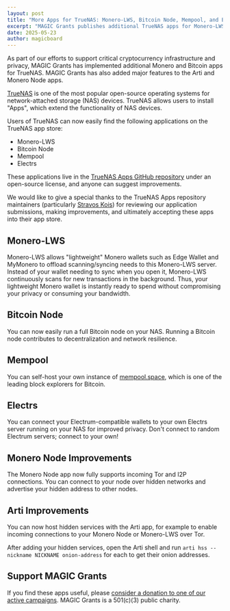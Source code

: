 ```yaml
---
layout: post
title: "More Apps for TrueNAS: Monero-LWS, Bitcoin Node, Mempool, and Electrs"
excerpt: "MAGIC Grants publishes additional TrueNAS apps for Monero-LWS, Bitcoin Node, Mempool, and Electrs"
date: 2025-05-23
author: magicboard
---
```


As part of our efforts to support critical cryptocurrency infrastructure and privacy, MAGIC Grants has implemented additional Monero and Bitcoin apps for TrueNAS. MAGIC Grants has also added major features to the Arti and Monero Node apps.

[TrueNAS](https://www.truenas.com/truenas-community-edition/) is one of the most popular open-source operating systems for network-attached storage (NAS) devices. TrueNAS allows users to install "Apps", which extend the functionality of NAS devices.

Users of TrueNAS can now easily find the following applications on the TrueNAS app store:

* Monero-LWS
* Bitcoin Node
* Mempool
* Electrs

These applications live in the [TrueNAS Apps GitHub repository](https://github.com/truenas/apps) under an open-source license, and anyone can suggest improvements.

We would like to give a special thanks to the TrueNAS Apps repository maintainers (particularly [Stravos Kois](https://github.com/stavros-k)) for reviewing our application submissions, making improvements, and ultimately accepting these apps into their app store.

## Monero-LWS

Monero-LWS allows "lightweight" Monero wallets such as Edge Wallet and MyMonero to offload scanning/syncing needs to this Monero-LWS server. Instead of your wallet needing to sync when you open it, Monero-LWS continuously scans for new transactions in the background. Thus, your lightweight Monero wallet is instantly ready to spend without compromising your privacy or consuming your bandwidth.

## Bitcoin Node

You can now easily run a full Bitcoin node on your NAS. Running a Bitcoin node contributes to decentralization and network resilience.

## Mempool

You can self-host your own instance of [mempool.space](https://mempool.space), which is one of the leading block explorers for Bitcoin.

## Electrs

You can connect your Electrum-compatible wallets to your own Electrs server running on your NAS for improved privacy. Don't connect to random Electrum servers; connect to your own!

## Monero Node Improvements

The Monero Node app now fully supports incoming Tor and I2P connections. You can connect to your node over hidden networks and advertise your hidden address to other nodes.

## Arti Improvements

You can now host hidden services with the Arti app, for example to enable incoming connections to your Monero Node or Monero-LWS over Tor.

After adding your hidden services, open the Arti shell and run `arti hss --nickname NICKNAME onion-address` for each to get their onion addresses.

## Support MAGIC Grants

If you find these apps useful, please [consider a donation to one of our active campaigns](https://donate.magicgrants.org/). MAGIC Grants is a 501(c)(3) public charity.
